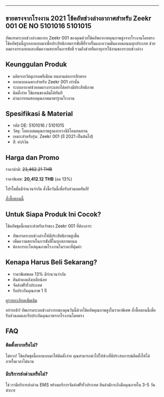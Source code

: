 ---


<h2>ขายตรงจากโรงงาน 2021 โช้คอัพช่วงล่างอากาศสำหรับ Zeekr 001 OE NO 5101016 5101015</h2>
<p>อัพเกรดระบบช่วงล่างของรถ Zeekr 001 ของคุณด้วยโช้คอัพอากาศคุณภาพสูงจากโรงงานโดยตรง โช้คอัพรุ่นนี้ถูกออกแบบมาเพื่อประสิทธิภาพการขับขี่ที่ราบรื่นและความมั่นคงบนถนนทุกประเภท ช่วยลดแรงกระแทกและเพิ่มความสบายในการขับขี่ รวมถึงช่วยยืดอายุการใช้งานของระบบช่วงล่าง</p>

<h2>Keunggulan Produk</h2>
<ul>
  <li>ผลิตจากวัสดุเกรดพรีเมียม ทนทานต่อการสึกหรอ</li>
  <li>ออกแบบเฉพาะสำหรับ Zeekr 001 เท่านั้น</li>
  <li>ระบบอากาศช่วยลดแรงกระแทกได้อย่างมีประสิทธิภาพ</li>
  <li>ติดตั้งง่าย ใช้แทนของเดิมได้ทันที</li>
  <li>ผ่านการทดสอบคุณภาพมาตรฐานโรงงาน</li>
</ul>

<h2>Spesifikasi & Material</h2>
<ul>
  <li>รหัส OE: 5101016 / 5101015</li>
  <li>วัสดุ: โลหะผสมคุณภาพสูงและยางซิลิโคนทนทาน</li>
  <li>เหมาะสำหรับรุ่น: Zeekr 001 (ปี 2021 เป็นต้นไป)</li>
  <li>สี: ดำ/เงิน</li>
</ul>

<h2>Harga dan Promo</h2>
<p>ราคาปกติ: <s>23,462.21 THB</s></p>
<p>ราคาพิเศษ: <strong>20,412.12 THB</strong> (ลด 13%)</p>
<p>โปรโมชั่นมีจำนวนจำกัด สั่งซื้อวันนี้เพื่อรับส่วนลดทันที!</p>

<div class="flex justify-center my-2">
  <a href="https://buy.csgad.com/omFJ0lE" rel="nofollow sponsored" target="_blank" class="py-2 px-4 rounded-md text-white font-semibold bg-gradient-to-r from-[#f73c22] to-[#ff7b48]">สั่งซื้อตอนนี้</a>
</div>

<h2>Untuk Siapa Produk Ini Cocok?</h2>
<p>โช้คอัพชุดนี้เหมาะสำหรับเจ้าของ Zeekr 001 ที่ต้องการ:</p>
<ul>
  <li>อัพเกรดระบบช่วงล่างให้มีประสิทธิภาพสูงขึ้น</li>
  <li>เพิ่มความสบายในการขับขี่ในทุกสภาพถนน</li>
  <li>ต้องการอะไหล่คุณภาพโรงงานในราคาที่คุ้มค่า</li>
</ul>

<h2>Kenapa Harus Beli Sekarang?</h2>
<ul>
  <li>ราคาพิเศษลด 13% มีจำนวนจำกัด</li>
  <li>สินค้าคงคลังเหลือน้อย</li>
  <li>จัดส่งฟรีทั่วประเทศ</li>
  <li>รับประกันคุณภาพ 1 ปี</li>
</ul>

<div class="flex justify-center my-2">
  <a href="https://buy.csgad.com/omFJ0lE" rel="nofollow sponsored" target="_blank" class="py-2 px-4 rounded-md text-white font-semibold bg-gradient-to-r from-[#f73c22] to-[#ff7b48]">ดูรายละเอียดเพิ่มเติม</a>
</div>

<p>อย่ารอช้า! อัพเกรดระบบช่วงล่างรถของคุณวันนี้ด้วยโช้คอัพคุณภาพสูงในราคาพิเศษ สั่งซื้อตอนนี้เพื่อรับส่วนลดและรับประกันคุณภาพจากโรงงานโดยตรง</p>

<h2>FAQ</h2>
<h3>ติดตั้งยากหรือไม่?</h3>
<p>ไม่ยาก! โช้คอัพชุดนี้ออกแบบมาให้ติดตั้งง่าย คุณสามารถนำไปให้ช่างที่มีประสบการณ์ติดตั้งให้ได้ภายในเวลาไม่นาน</p>

<h3>มีบริการส่งด่วนหรือไม่?</h3>
<p>ใช่ เรามีบริการส่งด่วน EMS พร้อมบริการจัดส่งฟรีทั่วประเทศ สินค้ามักจะถึงมือคุณภายใน 3-5 วันทำการ</p>